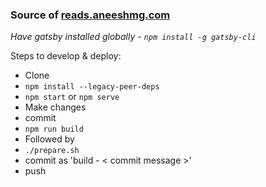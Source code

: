 ### Source of [reads.aneeshmg.com](https://reads.aneeshmg.com)


_Have gatsby installed globally - ```npm install -g gatsby-cli```_

Steps to develop & deploy:
* Clone
* ```npm install --legacy-peer-deps```
* ```npm start``` or ```npm serve```
* Make changes
* commit
* ```npm run build```
* Followed by
* ```./prepare.sh```
* commit as 'build - < commit message >'
* push